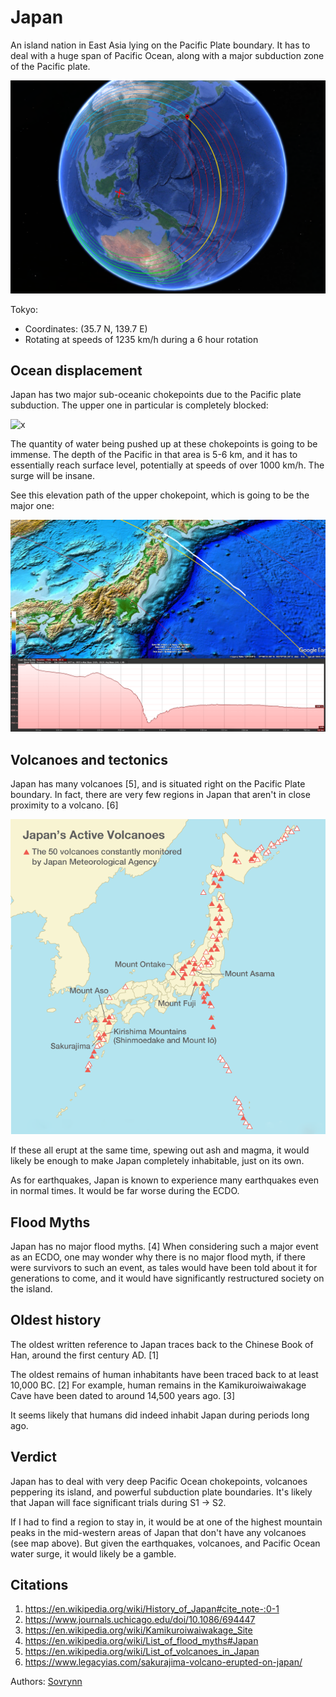 # Japan

An island nation in East Asia lying on the Pacific Plate boundary. It has to deal with a huge span of Pacific Ocean, along with a major subduction zone of the Pacific plate.

![x](img/profile.png "japan rotation path")

Tokyo:
- Coordinates: (35.7 N, 139.7 E)
- Rotating at speeds of 1235 km/h during a 6 hour rotation

## Ocean displacement

Japan has two major sub-oceanic chokepoints due to the Pacific plate subduction. The upper one in particular is completely blocked:

![x](img/chokepoints.png "japan sub-oceanic chokepoints")

The quantity of water being pushed up at these chokepoints is going to be immense. The depth of the Pacific in that area is 5-6 km, and it has to essentially reach surface level, potentially at speeds of over 1000 km/h. The surge will be insane.

See this elevation path of the upper chokepoint, which is going to be the major one:

![](img/path.png "")

## Volcanoes and tectonics

Japan has many volcanoes [5], and is situated right on the Pacific Plate boundary. In fact, there are very few regions in Japan that aren't in close proximity to a volcano. [6]

![x](img/volcanoes.png "japan volcano map")

If these all erupt at the same time, spewing out ash and magma, it would likely be enough to make Japan completely inhabitable, just on its own.

As for earthquakes, Japan is known to experience many earthquakes even in normal times. It would be far worse during the ECDO.

## Flood Myths

Japan has no major flood myths. [4] When considering such a major event as an ECDO, one may wonder why there is no major flood myth, if there were survivors to such an event, as tales would have been told about it for generations to come, and it would have significantly restructured society on the island.

## Oldest history

The oldest written reference to Japan traces back to the Chinese Book of Han, around the first century AD. [1]

The oldest remains of human inhabitants have been traced back to at least 10,000 BC. [2] For example, human remains in the Kamikuroiwaiwakage Cave have been dated to around 14,500 years ago. [3]

It seems likely that humans did indeed inhabit Japan during periods long ago.

## Verdict

Japan has to deal with very deep Pacific Ocean chokepoints, volcanoes peppering its island, and powerful subduction plate boundaries. It's likely that Japan will face significant trials during S1 -> S2.

If I had to find a region to stay in, it would be at one of the highest mountain peaks in the mid-western areas of Japan that don't have any volcanoes (see map above). But given the earthquakes, volcanoes, and Pacific Ocean water surge, it would likely be a gamble.

## Citations

1. https://en.wikipedia.org/wiki/History_of_Japan#cite_note-:0-1
2. https://www.journals.uchicago.edu/doi/10.1086/694447
3. https://en.wikipedia.org/wiki/Kamikuroiwaiwakage_Site
4. https://en.wikipedia.org/wiki/List_of_flood_myths#Japan
5. https://en.wikipedia.org/wiki/List_of_volcanoes_in_Japan
6. https://www.legacyias.com/sakurajima-volcano-erupted-on-japan/

Authors: [Sovrynn](https://sovrynn.github.io)
